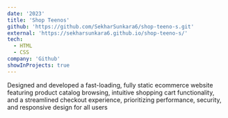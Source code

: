 ```yaml
---
date: '2023'
title: 'Shop Teenos'
github: 'https://github.com/SekharSunkara6/shop-teeno-s.git'
external: 'https://sekharsunkara6.github.io/shop-teeno-s/'
tech:
  - HTML
  - CSS
company: 'Github'
showInProjects: true
---
```


Designed and developed a fast-loading, fully static ecommerce website featuring product catalog browsing, intuitive shopping cart functionality, and a streamlined checkout experience, prioritizing performance, security, and responsive design for all users
